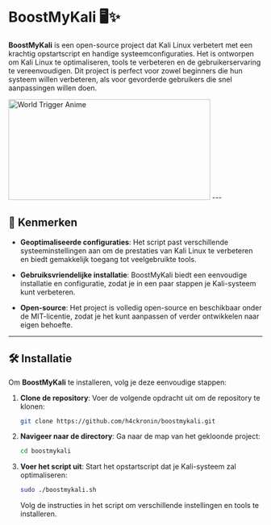# BoostMyKali 🖥️✨

**BoostMyKali** is een open-source project dat Kali Linux verbetert met een krachtig opstartscript en handige systeemconfiguraties. Het is ontworpen om Kali Linux te optimaliseren, tools te verbeteren en de gebruikerservaring te vereenvoudigen. Dit project is perfect voor zowel beginners die hun systeem willen verbeteren, als voor gevorderde gebruikers die snel aanpassingen willen doen.

<img src="https://media1.tenor.com/m/ent7ezY8bqkAAAAd/world-trigger-anime.gif" alt="World Trigger Anime" width="400" height="200">  
---

## 🚀 Kenmerken

- **Geoptimaliseerde configuraties**: Het script past verschillende systeeminstellingen aan om de prestaties van Kali Linux te verbeteren en biedt gemakkelijk toegang tot veelgebruikte tools.

  
- **Gebruiksvriendelijke installatie**: BoostMyKali biedt een eenvoudige installatie en configuratie, zodat je in een paar stappen je Kali-systeem kunt verbeteren.

- **Open-source**: Het project is volledig open-source en beschikbaar onder de MIT-licentie, zodat je het kunt aanpassen of verder ontwikkelen naar eigen behoefte.

---

## 🛠️ Installatie

Om **BoostMyKali** te installeren, volg je deze eenvoudige stappen:

1. **Clone de repository**:
   Voer de volgende opdracht uit om de repository te klonen:
   ```bash
   git clone https://github.com/h4ckronin/boostmykali.git
   ```
   
2. **Navigeer naar de directory**:
   Ga naar de map van het gekloonde project:
   ```bash
   cd boostmykali
   ```
   
3. **Voer het script uit**:
   Start het opstartscript dat je Kali-systeem zal optimaliseren:
   ```bash
   sudo ./boostmykali.sh
   ```

   Volg de instructies in het script om verschillende instellingen en tools te installeren.
